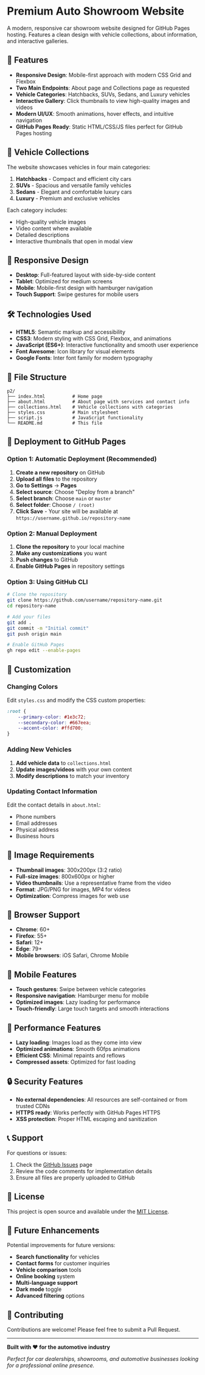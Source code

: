# Premium Auto Showroom Website

A modern, responsive car showroom website designed for GitHub Pages hosting. Features a clean design with vehicle collections, about information, and interactive galleries.

## 🌟 Features

- **Responsive Design**: Mobile-first approach with modern CSS Grid and Flexbox
- **Two Main Endpoints**: About page and Collections page as requested
- **Vehicle Categories**: Hatchbacks, SUVs, Sedans, and Luxury vehicles
- **Interactive Gallery**: Click thumbnails to view high-quality images and videos
- **Modern UI/UX**: Smooth animations, hover effects, and intuitive navigation
- **GitHub Pages Ready**: Static HTML/CSS/JS files perfect for GitHub Pages hosting

## 🚗 Vehicle Collections

The website showcases vehicles in four main categories:

1. **Hatchbacks** - Compact and efficient city cars
2. **SUVs** - Spacious and versatile family vehicles  
3. **Sedans** - Elegant and comfortable luxury cars
4. **Luxury** - Premium and exclusive vehicles

Each category includes:
- High-quality vehicle images
- Video content where available
- Detailed descriptions
- Interactive thumbnails that open in modal view

## 📱 Responsive Design

- **Desktop**: Full-featured layout with side-by-side content
- **Tablet**: Optimized for medium screens
- **Mobile**: Mobile-first design with hamburger navigation
- **Touch Support**: Swipe gestures for mobile users

## 🛠️ Technologies Used

- **HTML5**: Semantic markup and accessibility
- **CSS3**: Modern styling with CSS Grid, Flexbox, and animations
- **JavaScript (ES6+)**: Interactive functionality and smooth user experience
- **Font Awesome**: Icon library for visual elements
- **Google Fonts**: Inter font family for modern typography

## 📁 File Structure

```
p2/
├── index.html          # Home page
├── about.html          # About page with services and contact info
├── collections.html    # Vehicle collections with categories
├── styles.css          # Main stylesheet
├── script.js           # JavaScript functionality
└── README.md           # This file
```

## 🚀 Deployment to GitHub Pages

### Option 1: Automatic Deployment (Recommended)

1. **Create a new repository** on GitHub
2. **Upload all files** to the repository
3. **Go to Settings** → **Pages**
4. **Select source**: Choose "Deploy from a branch"
5. **Select branch**: Choose `main` or `master`
6. **Select folder**: Choose `/ (root)`
7. **Click Save** - Your site will be available at `https://username.github.io/repository-name`

### Option 2: Manual Deployment

1. **Clone the repository** to your local machine
2. **Make any customizations** you want
3. **Push changes** to GitHub
4. **Enable GitHub Pages** in repository settings

### Option 3: Using GitHub CLI

```bash
# Clone the repository
git clone https://github.com/username/repository-name.git
cd repository-name

# Add your files
git add .
git commit -m "Initial commit"
git push origin main

# Enable GitHub Pages
gh repo edit --enable-pages
```

## 🎨 Customization

### Changing Colors
Edit `styles.css` and modify the CSS custom properties:
```css
:root {
    --primary-color: #1e3c72;
    --secondary-color: #667eea;
    --accent-color: #ffd700;
}
```

### Adding New Vehicles
1. **Add vehicle data** to `collections.html`
2. **Update images/videos** with your own content
3. **Modify descriptions** to match your inventory

### Updating Contact Information
Edit the contact details in `about.html`:
- Phone numbers
- Email addresses
- Physical address
- Business hours

## 📸 Image Requirements

- **Thumbnail images**: 300x200px (3:2 ratio)
- **Full-size images**: 800x600px or higher
- **Video thumbnails**: Use a representative frame from the video
- **Format**: JPG/PNG for images, MP4 for videos
- **Optimization**: Compress images for web use

## 🔧 Browser Support

- **Chrome**: 60+
- **Firefox**: 55+
- **Safari**: 12+
- **Edge**: 79+
- **Mobile browsers**: iOS Safari, Chrome Mobile

## 📱 Mobile Features

- **Touch gestures**: Swipe between vehicle categories
- **Responsive navigation**: Hamburger menu for mobile
- **Optimized images**: Lazy loading for performance
- **Touch-friendly**: Large touch targets and smooth interactions

## 🚀 Performance Features

- **Lazy loading**: Images load as they come into view
- **Optimized animations**: Smooth 60fps animations
- **Efficient CSS**: Minimal repaints and reflows
- **Compressed assets**: Optimized for fast loading

## 🔒 Security Features

- **No external dependencies**: All resources are self-contained or from trusted CDNs
- **HTTPS ready**: Works perfectly with GitHub Pages HTTPS
- **XSS protection**: Proper HTML escaping and sanitization

## 📞 Support

For questions or issues:
1. Check the [GitHub Issues](https://github.com/username/repository-name/issues) page
2. Review the code comments for implementation details
3. Ensure all files are properly uploaded to GitHub

## 📄 License

This project is open source and available under the [MIT License](LICENSE).

## 🎯 Future Enhancements

Potential improvements for future versions:
- **Search functionality** for vehicles
- **Contact forms** for customer inquiries
- **Vehicle comparison** tools
- **Online booking** system
- **Multi-language support**
- **Dark mode** toggle
- **Advanced filtering** options

## 🤝 Contributing

Contributions are welcome! Please feel free to submit a Pull Request.

---

**Built with ❤️ for the automotive industry**

*Perfect for car dealerships, showrooms, and automotive businesses looking for a professional online presence.*
